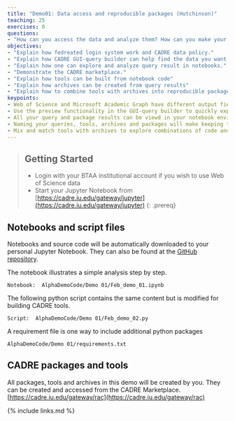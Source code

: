 ```yaml
---
title: "Demo01: Data access and reproducible packages (Hutchinson)"
teaching: 25
exercises: 0
questions:
- "How can you access the data and analyze them? How can you make your analysis reproducible?"
objectives:
- "Explain how fedreated login system work and CADRE data policy."
- "Explain how CADRE GUI-query builder can help find the data you want."
- "Explain how one can explore and analyze query result in notebooks."
- "Demonstrate the CADRE marketplace."
- "Explain how tools can be built from notebook code"
- "Explain how archives can be created from query results"
- "Explain how to combine tools with archives into reproducible packages"
keypoints:
- Web of Science and Microsoft Academic Graph have different output fields 
- Use the preview functionality in the GUI-query builder to quickly explore the data
- All your query and package results can be viewd in your notebook environment
- Naming your queries, tools, archives and packages will make keeping track of them much easier
- Mix and match tools with archives to explore combinations of code and data
---
```


> ## Getting Started
>- Login with your BTAA institutional account if you wish to use Web of Science data
>- Start your Jupyter Notebook from [https://cadre.iu.edu/gateway/jupyter](https://cadre.iu.edu/gateway/jupyter)
{: .prereq}

## Notebooks and script files
Notebooks and source code will be automatically downloaded to your personal Jupyter Notebook. They can also be found at the [GitHub repository](https://github.com/iuni-cadre/AlphaDemoCode).

The notebook illustrates a simple analysis step by step.
```
Notebook:  AlphaDemoCode/Demo 01/Feb_demo_01.ipynb
```

The following python script contains the same content but is modified for building CADRE tools.
```
Script:  AlphaDemoCode/Demo 01/Feb_demo_02.py
```

A requirement file is one way to include additional python packages
```
AlphaDemoCode/Demo 01/requirements.txt
```

## CADRE packages and tools
All packages, tools and archives in this demo will be created by you. They can be created and accessed from the CADRE Marketplace. [https://cadre.iu.edu/gateway/rac](https://cadre.iu.edu/gateway/rac) 

{% include links.md %}
